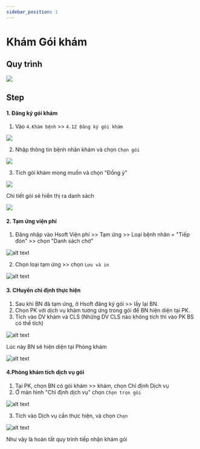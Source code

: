 ```yaml
---
sidebar_position: 1
---
```


# Khám Gói khám

## Quy trình

![](./img/KhamGoiHsoft.png)

## Step

#### 1. Đăng ký gói khám

1. Vào `4.Khám bệnh` >> `4.12 Đăng ký gói khám`

![](./img/tiepnhan/menu-dangkygoikham.png)

2. Nhập thông tin bệnh nhân khám và chọn `Chọn gói`

![](./img/tiepnhan/tn-goi-nhapthongtin.png)

3. Tích gói khám mong muốn và chọn "Đồng ý"

![](./img/tiepnhan/tn-goi-chongoi.png)

Chi tiết gói sẽ hiển thị ra danh sách

![](./img/tiepnhan/tn-goi-dsdachonj.png)

#### 2. Tạm ứng viện phí

1. Đăng nhập vào Hsoft Viện phí >> Tạm ứng >> Loại bệnh nhân = "Tiếp đón" >> chọn "Danh sách chờ"

![alt text](./img/vienphi/vp-tamung-laybngoi.png)

2. Chọn loại tạm ứng >> chọn `Lưu và in`

![alt text](./img/vienphi/vp-tamung-luu.png)

#### 3. CHuyển chỉ định thực hiện

1. Sau khi BN đã tạm ứng, ở Hsoft đăng ký gói >> lấy lại BN. 
2. Chọn PK với dịch vụ khám tương ứng trong gói để BN hiện diện tại PK.
3. Tích vào DV khám và CLS (Những DV CLS nào không tích thì vào PK BS có thể tích)

![alt text](./img/tiepnhan/tn-goi-chuyendvthuchien.png)

Lúc này BN sẽ hiện diện tại Phòng khám

![alt text](./img/khambenh/kb-bngoikham-hiendien.png)

#### 4.Phòng khám tích dịch vụ gói

1. Tại PK, chọn BN có gói khám >> khám, chọn Chỉ định Dịch vụ
2. Ở màn hình "Chỉ định dịch vụ" chọn `Chọn trọn gói`

![alt text](./img/khambenh/kb-bngoikham-chontrongoi.png)

3. Tích vào Dịch vụ cần thực hiện, và chọn `Chọn`

![alt text](./img/khambenh/kb-bngoikham-chontrongoi-chon.png)

Như vậy là hoàn tất quy trình tiếp nhận khám gói

